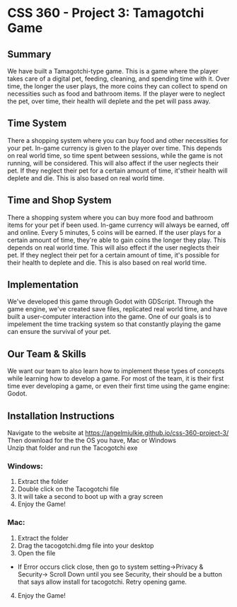 # CSS 360 - Project 3: Tamagotchi Game

## Summary
We have built a Tamagotchi-type game. This is a game where the player takes care of a digital pet, feeding, cleaning, and spending time with it. Over time, the longer the user plays, the more coins they can collect to spend on necessities such as food and bathroom items. If the player were to neglect the pet, over time, their health will deplete and the pet will pass away. 


## Time System
There a shopping system where you can buy food and other necessities for your pet. In-game currency is given to the player over time. This depends on real world time, so time spent between sessions, while the game is not running, will be considered. This will also affect if the user neglects their pet. If they neglect their pet for a certain amount of time, it'stheir health will deplete and die. This is also based on real world time.

## Time and Shop System
There a shopping system where you can buy more food and bathroom items for your pet if been used. In-game currency will always be earned, off and online. Every 5 minutes, 5 coins will be earned. If the user plays for a certain amount of time, they're able to gain coins the longer they play. This depends on real world time. This will also effect if the user neglects their pet. If they neglect their pet for a certain amount of time, it's possible for their health to deplete and die. This is also based on real world time. 

## Implementation
We've developed this game through Godot with GDScript. Through the game engine, we've created save files, replicated real world time, and have built a user-computer interaction into the game. One of our goals is to impelement the time tracking system so that constantly playing the game can ensure the survival of your pet.

## Our Team & Skills
We want our team to also learn how to implement these types of concepts while learning how to develop a game. For most of the team, it is their first time ever developing a game, or even their first time using the game engine: Godot. 

## Installation Instructions
Navigate to the website at https://angelmiulkie.github.io/css-360-project-3/  
Then download for the the OS you have, Mac or Windows  
Unzip that folder and run the Tacogotchi exe  

### Windows:
1. Extract the folder
2. Double click on the Tacogotchi file
3. It will take a second to boot up with a gray screen
4. Enjoy the Game!

### Mac:
1. Extract the folder
2. Drag the tacogotchi.dmg file into your desktop
3. Open the file
- If Error occurs click close, then go to system setting->Privacy & Security->
Scroll Down until you see Security, their should be a button that says allow 
install for tacogotchi. Retry opening game.
4. Enjoy the Game!

